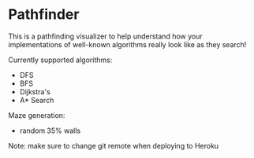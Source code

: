 # Pathfinder

This is a pathfinding visualizer to help understand how your implementations of well-known algorithms really look like as they search!

Currently supported algorithms:

- DFS
- BFS
- Dijkstra's
- A\* Search

Maze generation:

- random 35% walls

Note: make sure to change git remote when deploying to Heroku
